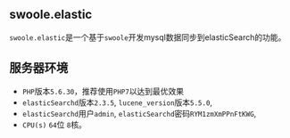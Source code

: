 swoole.elastic
---

`swoole.elastic`是一个基于`swoole`开发mysql数据同步到elasticSearch的功能。


服务器环境
---
* `PHP`版本`5.6.30`，推荐使用`PHP7`以达到最优效果
* `elasticSearchd`版本`2.3.5`, `lucene_version`版本`5.5.0`, 
* `elasticSearchd`用户`admin`, `elasticSearchd`密码`RYM1zmXmPPnFtKWG`, 
* `CPU(s)` `64`位 `8`核。
